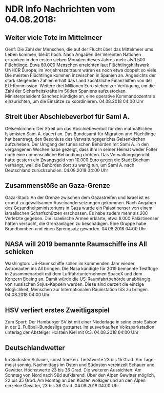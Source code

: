 # NDR Info Nachrichten vom 04.08.2018:


## Weiter viele Tote im Mittelmeer
Genf: Die Zahl der Menschen, die auf der Flucht über das Mittelmeer ums Leben kommen, bleibt hoch. Nach Angaben der Vereinten Nationen ertranken in den ersten sieben Monaten dieses Jahres mehr als 1.500 Flüchtlinge. Etwa 60.000 Menschen erreichten laut Flüchtlingshilfswerk UNHCR Europa; im Vorjahreszeitraum waren es noch etwa doppelt so viele. Die meisten Flüchtlinge kommen inzwischen in Spanien an. Angesichts der stark steigenden Zahlen erhält das Land zusätzliche Finanzhilfen von der EU-Kommission. Weitere drei Millionen Euro stehen zur Verfügung, um die Zahl der Sicherheitskräfte im Süden Spaniens aufzustocken. Ministerpräsident Sanchez kündigte an, eine operative Kommandozentrale einzurichten, um die Einsätze zu koordinieren. 04.08.2018 04:00 Uhr 

## Streit über Abschiebeverbot für Sami A.
Gelsenkirchen: Der Streit um das Abschiebeverbot für den mutmaßlichen Islamisten Sami A. dauert an. Das Bundesamt für Migration und Flüchtlinge hat beantragt, den Beschluss des Verwaltungsgerichts Gelsenkirchen aufzuheben. Der Umgang der tunesischen Behörden mit Sami A. in den vergangenen Wochen habe gezeigt, dass ihm in seiner Heimat weder Folter noch eine unmenschliche Behandlung drohten. Das Verwaltungsgericht hatte gestern ein Zwangsgeld von 10.000 Euro gegen die Stadt Bochum verhängt, weil die Behörden dort zu wenig tun, um Sami A. nach Deutschland zurückzuholen. 04.08.2018 04:00 Uhr 

## Zusammenstöße an Gaza-Grenze
Gaza-Stadt: An der Grenze zwischen dem Gazastreifen und Israel ist es erneut zu gewaltsamen Auseinandersetzungen gekommen. Nach Angaben des Gesundheitsministeriums in Gaza wurde ein Palästinenser von einem israelischen Scharfschützen erschossen. Es habe zudem mehr als 200 Verletzte gegeben. Die israelische Armee erklärte, etwa 8.000 Palästinenser hätten versucht, die Grenzanlagen zu beschädigen. Eine Gruppe habe Brandbomben und einen Sprengsatz geworfen. 04.08.2018 04:00 Uhr 

## NASA will 2019 bemannte Raumschiffe ins All schicken
Washington: US-Raumschiffe sollen im kommenden Jahr wieder Astronauten ins All bringen. Die Nasa kündigte für 2019 bemannte Testflüge in Zusammenarbeit mit dem Luftfahrtunternehmen SpaceX und dem Konzern Boeing an. Damit würde die US-Raumfahrtbehörde unabhängig von russischen Sojus-Kapseln werden. Diese sind derzeit die einzige Möglichkeit, Menschen zur Internationalen Raumstation ISS zu bringen. 04.08.2018 04:00 Uhr 

## HSV verliert erstes Zweitligaspiel
Zum Sport: Der Hamburger SV ist mit einer Niederlage in seine erste Saison in der 2. Fußball-Bundesliga gestartet. Im ausverkauften Volksparkstadion unterlag der Absteiger Holstein Kiel mit 0:3. 04.08.2018 04:00 Uhr 

## Deutschlandwetter
Im Südosten Schauer, sonst trocken. Tiefstwerte 23 bis 15 Grad. Am Tage meist sonnig. Nachmittags im Osten und Südosten vereinzelt Schauer und Gewitter. Höchstwerte 23 bis 36 Grad. Die weiteren Aussichten: Am Sonntag von Nord nach Süd aufklarend. Über den Alpen Gewitter möglich, 22 bis 35 Grad. Am Montag an den Küsten wolkiger und an den Alpen einzelne Gewitter, 23 bis 36 Grad. 04.08.2018 04:00 Uhr 
